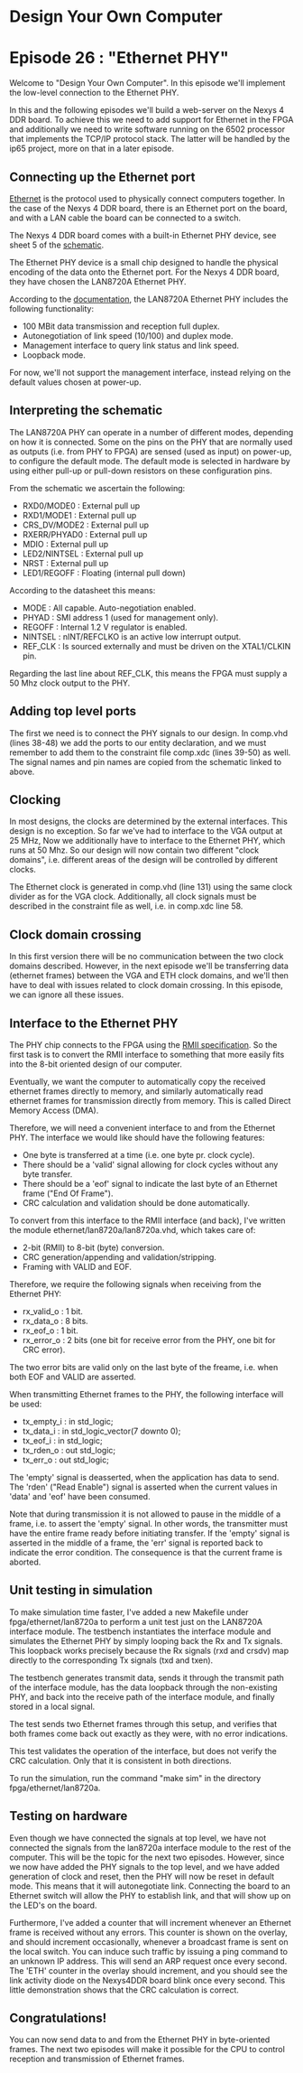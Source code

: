 # Design Your Own Computer
# Episode 26 : "Ethernet PHY"
 
Welcome to "Design Your Own Computer".  In this episode we'll implement
the low-level connection to the Ethernet PHY.

In this and the following episodes we'll build a web-server on the Nexys 4 DDR
board. To achieve this we need to add support for Ethernet in the FPGA and
additionally we need to write software running on the 6502 processor that
implements the TCP/IP protocol stack. The latter will be handled by the
ip65 project, more on that in a later episode.

## Connecting up the Ethernet port

[Ethernet](https://en.wikipedia.org/wiki/Ethernet) is the protocol used to
physically connect computers together.  In the case of the Nexys 4 DDR board,
there is an Ethernet port on the board, and with a LAN cable the board can be
connected to a switch.

The Nexys 4 DDR board comes with a built-in Ethernet PHY device, see sheet 5
of the
[schematic](https://reference.digilentinc.com/_media/reference/programmable-logic/nexys-4-ddr/nexys-4-ddr_sch.pdf).

The Ethernet PHY device is a small chip designed to handle the physical
encoding of the data onto the Ethernet port. For the Nexys 4 DDR board, they
have chosen the LAN8720A Ethernet PHY.

According to the
[documentation](http://ww1.microchip.com/downloads/en/DeviceDoc/8720a.pdf), the
LAN8720A Ethernet PHY includes the following functionality:
* 100 MBit data transmission and reception full duplex.
* Autonegotiation of link speed (10/100) and duplex mode.
* Management interface to query link status and link speed.
* Loopback mode.

For now, we'll not support the management interface, instead relying on the
default values chosen at power-up.

## Interpreting the schematic
The LAN8720A PHY can operate in a number of different modes, depending on how
it is connected. Some on the pins on the PHY that are normally used as outputs
(i.e. from PHY to FPGA) are sensed (used as input) on power-up, to configure
the default mode. The default mode is selected in hardware by using either
pull-up or pull-down resistors on these configuration pins.

From the schematic we ascertain the following: 
* RXD0/MODE0    : External pull up
* RXD1/MODE1    : External pull up
* CRS\_DV/MODE2 : External pull up
* RXERR/PHYAD0  : External pull up
* MDIO          : External pull up
* LED2/NINTSEL  : External pull up
* NRST          : External pull up
* LED1/REGOFF   : Floating (internal pull down)

According to the datasheet this means:
* MODE     : All capable. Auto-negotiation enabled.
* PHYAD    : SMI address 1 (used for management only).
* REGOFF   : Internal 1.2 V regulator is enabled.
* NINTSEL  : nINT/REFCLKO is an active low interrupt output.
* REF\_CLK : Is sourced externally and must be driven on the XTAL1/CLKIN pin.

Regarding the last line about REF\_CLK, this means the FPGA must supply a 50
Mhz clock output to the PHY.

## Adding top level ports
The first we need is to connect the PHY signals to our design. In comp.vhd
(lines 38-48) we add the ports to our entity declaration, and we must remember
to add them to the constraint file comp.xdc (lines 39-50) as well. The signal
names and pin names are copied from the schematic linked to above.

## Clocking
In most designs, the clocks are determined by the external interfaces. This
design is no exception.  So far we've had to interface to the VGA output at 25
MHz, Now we additionally have to interface to the Ethernet PHY, which runs at
50 Mhz. So our design will now contain two different "clock domains", i.e.
different areas of the design will be controlled by different clocks.

The Ethernet clock is generated in comp.vhd (line 131) using the same clock
divider as for the VGA clock. Additionally, all clock signals must be described
in the constraint file as well, i.e. in comp.xdc line 58.

## Clock domain crossing
In this first version there will be no communication between the two clock
domains described. However, in the next episode we'll be transferring data
(ethernet frames) between the VGA and ETH clock domains, and we'll then have to
deal with issues related to clock domain crossing. In this episode, we can ignore
all these issues.

## Interface to the Ethernet PHY
The PHY chip connects to the FPGA using the [RMII
specification](https://en.wikipedia.org/wiki/Media-independent_interface#Reduced_media-independent_interface).
So the first task is to convert the RMII interface to something that more easily
fits into the 8-bit oriented design of our computer.

Eventually, we want the computer to automatically copy the received ethernet
frames directly to memory, and similarly automatically read ethernet frames for
transmission directly from memory. This is called Direct Memory Access (DMA).

Therefore, we will need a convenient interface to and from the Ethernet PHY.
The interface we would like should have the following features:
* One byte is transferred at a time (i.e. one byte pr. clock cycle).
* There should be a 'valid' signal allowing for clock cycles without any byte
  transfer.
* There should be a 'eof' signal to indicate the last byte of an Ethernet frame
  ("End Of Frame").
* CRC calculation and validation should be done automatically.

To convert from this interface to the RMII interface (and back), I've written
the module ethernet/lan8720a/lan8720a.vhd, which takes care of:
* 2-bit (RMII) to 8-bit (byte) conversion.
* CRC generation/appending and validation/stripping.
* Framing with VALID and EOF.

Therefore, we require the following signals when receiving from the Ethernet
PHY:
* rx\_valid\_o : 1 bit.
* rx\_data\_o  : 8 bits.
* rx\_eof\_o   : 1 bit.
* rx\_error\_o : 2 bits (one bit for receive error from the PHY, one bit for
  CRC error).

The two error bits are valid only on the last byte of the freame, i.e. when
both EOF and VALID are asserted.

When transmitting Ethernet frames to the PHY, the following interface will be used:
* tx\_empty\_i   : in    std\_logic;
* tx\_data\_i    : in    std\_logic\_vector(7 downto 0);
* tx\_eof\_i     : in    std\_logic;
* tx\_rden\_o    : out   std\_logic;
* tx\_err\_o     : out   std\_logic;

The 'empty' signal is deasserted, when the application has data to send. The
'rden' ("Read Enable") signal is asserted when the current values in 'data' and
'eof' have been consumed.

Note that during transmission it is not allowed to pause in the middle of a
frame, i.e. to assert the 'empty' signal.  In other words, the transmitter must
have the entire frame ready before initiating transfer. If the 'empty' signal
is asserted in the middle of a frame, the 'err' signal is reported back to
indicate the error condition. The consequence is that the current frame is
aborted.

## Unit testing in simulation
To make simulation time faster, I've added a new Makefile under
fpga/ethernet/lan8720a to perform a unit test just on the LAN8720A interface
module.  The testbench instantiates the interface module and simulates the
Ethernet PHY by simply looping back the Rx and Tx signals.  This loopback
works precisely because the Rx signals (rxd and crsdv) map directly
to the corresponding Tx signals (txd and txen).

The testbench generates transmit data, sends it through the transmit path of
the interface module, has the data loopback through the non-existing PHY, and
back into the receive path of the interface module, and finally stored in a
local signal.

The test sends two Ethernet frames through this setup, and verifies that both
frames come back out exactly as they were, with no error indications.

This test validates the operation of the interface, but does not verify the CRC
calculation. Only that it is consistent in both directions.

To run the simulation, run the command "make sim" in the directory
fpga/ethernet/lan8720a.

## Testing on hardware
Even though we have connected the signals at top level, we have not connected
the signals from the lan8720a interface module to the rest of the computer.
This will be the topic for the next two episodes.  However, since we now have
added the PHY signals to the top level, and we have added generation of clock
and reset, then the PHY will now be reset in default mode. This means that it
will autonegotiate link. Connecting the board to an Ethernet switch will allow
the PHY to establish link, and that will show up on the LED's on the board.

Furthermore, I've added a counter that will increment whenever an Ethernet
frame is received without any errors. This counter is shown on the overlay, and
should increment occasionally, whenever a broadcast frame is sent on the local
switch. You can induce such traffic by issuing a ping command to an unknown
IP address. This will send an ARP request once every second. The 'ETH' counter
in the overlay should increment, and you should see the link activity diode
on the Nexys4DDR board blink once every second. This little demonstration shows
that the CRC calculation is correct.

## Congratulations!
You can now send data to and from the Ethernet PHY in byte-oriented frames.
The next two episodes will make it possible for the CPU to control reception
and transmission of Ethernet frames.

